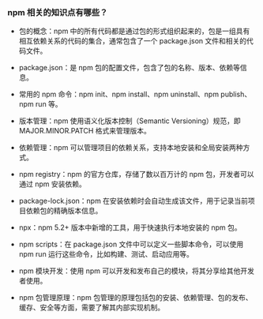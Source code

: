 ### npm 相关的知识点有哪些？

- 包的概念：npm 中的所有代码都是通过包的形式组织起来的，包是一组具有相互依赖关系的代码的集合，通常包含了一个 package.json 文件和相关的代码文件。

- package.json：是 npm 包的配置文件，包含了包的名称、版本、依赖等信息。

- 常用的 npm 命令：npm init、npm install、npm uninstall、npm publish、npm run 等。

- 版本管理：npm 使用语义化版本控制（Semantic Versioning）规范，即 MAJOR.MINOR.PATCH 格式来管理版本。

- 依赖管理：npm 可以管理项目的依赖关系，支持本地安装和全局安装两种方式。

- npm registry：npm 的官方仓库，存储了数以百万计的 npm 包，开发者可以通过 npm 安装依赖。

- package-lock.json：npm 在安装依赖时会自动生成该文件，用于记录当前项目依赖包的精确版本信息。

- npx：npm 5.2+ 版本中新增的工具，用于快速执行本地安装的 npm 包。

- npm scripts：在 package.json 文件中可以定义一些脚本命令，可以使用 npm run 运行这些命令，比如构建、测试、启动应用等。

- npm 模块开发：使用 npm 可以开发和发布自己的模块，将其分享给其他开发者使用。

- npm 包管理原理：npm 包管理的原理包括包的安装、依赖管理、包的发布、缓存、安全等方面，需要了解其内部实现机制。

